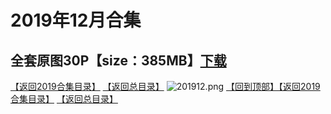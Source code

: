 # 2019年12月合集
## 全套原图30P【size：385MB】[下载](https://474b.com/file/25713053-435057837)
[【返回2019合集目录】](/2019年VIP作品合集/README.md)
[【返回总目录】](/README.md)
![201912.png](https://www.nsaimg.com/2020/04/04/5e88a103a7706.png)
[【回到顶部】](#readme)[【返回2019合集目录】](/2019年VIP作品合集/README.md)
[【返回总目录】](/README.md)

